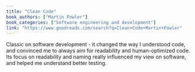 ```yaml
---
title: "Clean Code"
book_authors: ["Martin Fowler"]
book_categories: ["Software engineering and development"]
link: "https://www.goodreads.com/search?q=Clean+Code+Martin+Fowler"
---
```


Classic on software development - it changed the way I understood code, and convinced me to always aim for readability and human-optimized code. Its focus on readability and naming really influenced my view on software, and helped me understand better testing.